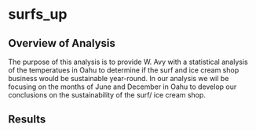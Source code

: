 # surfs_up

## Overview of Analysis

The purpose of this analysis is to provide W. Avy with a statistical analysis of the temperatues in Oahu to determine if the surf and ice cream shop business would be sustainable year-round. In our analysis we wil be focusing on the months of June and December in Oahu to develop our conclusions on the sustainability of the surf/ ice cream shop. 

## Results 
